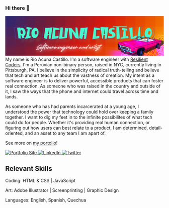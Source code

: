 ### Hi there 👋


  
<img src="gitbanner.png" alt="banner image of centered text Rio Acuna Castillo, with a pink convertible and neon roses in the right corner">
My name is Rio Acuna Castillo. I’m a software engineer with <a href="https://resilientcoders.org">Resilient Coders</a>. I'm a Peruvian non-binary person, raised in NYC, currently living in Pittsburgh, PA. I believe in the simplicity of radical truth-telling and believe that tech and art teach us about the vastness of creation. My intent as a software engineer is to deliver powerful, accessible products that can foster real connection. As someone who was raised in the country and outside of it, I saw the ways that the phone and internet could travel across time and lands. 

As someone who has had parents incarcerated at a young age, I understood the power that technology could hold over keeping a family together. I want to dig my feet in to the infinite possibilites of what tech could do for people. Whether it's providing real human connection, or figuring out how users can best relate to a product, I am determined, detail-oriented, and an asset to any team I am apart of.
  
See more on [my portolio](https://riocastillo.netlify.app)!
  
  <p align="left">
	<a target="_blank" href="https://riocastillo.netlify.app">
	  <img src="https://raw.githubusercontent.com/cafloyd/cafloyd/master/images/branded-link.png" width="30px;" alt="Portfolio Site" />
	</a>
	<a target="_blank" href="https://www.linkedin.com/rioacunacastillo">
	  <img src="https://raw.githubusercontent.com/cafloyd/cafloyd/master/images/branded-linkedin.png" width="30px;" alt="LinkedIn" />
	</a>
	<a target="_blank" href="https://twitter.com/rio_a_castillo">
	  <img src="https://raw.githubusercontent.com/cafloyd/cafloyd/master/images/branded-twitter.png" width="30px;" alt="Twitter" />
	</a>
  </p>
  
## Relevant Skills 
Coding: HTML & CSS | JavaScript 

Art: Adobe Illustrator | Screenprinting | Graphic Design

Languages: English, Spanish, Quechua

 


